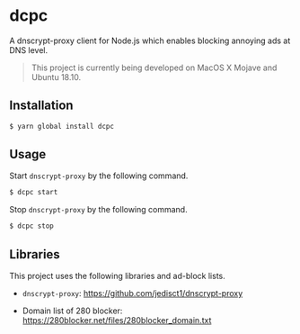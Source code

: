 # dcpc
A dnscrypt-proxy client for Node.js which enables blocking annoying ads at DNS level.

> This project is currently being developed on MacOS X Mojave and Ubuntu 18.10.
 
## Installation

```bash
$ yarn global install dcpc
```

## Usage

Start `dnscrypt-proxy` by the following command.
```bash
$ dcpc start
```

Stop `dnscrypt-proxy` by the following command.

```bash
$ dcpc stop
```

## Libraries

This project uses the following libraries and ad-block lists.

- `dnscrypt-proxy`: https://github.com/jedisct1/dnscrypt-proxy

- Domain list of 280 blocker: https://280blocker.net/files/280blocker_domain.txt
